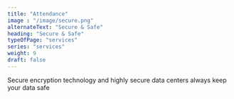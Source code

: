 ```yaml
---
title: "Attendance"
image : "/image/secure.png"
alternateText: "Secure & Safe"
heading: "Secure & Safe"
typeOfPage: "services"
series: "services"
weight: 9
draft: false
---
```


<p>Secure encryption technology and highly secure data centers always keep your data safe</p>
